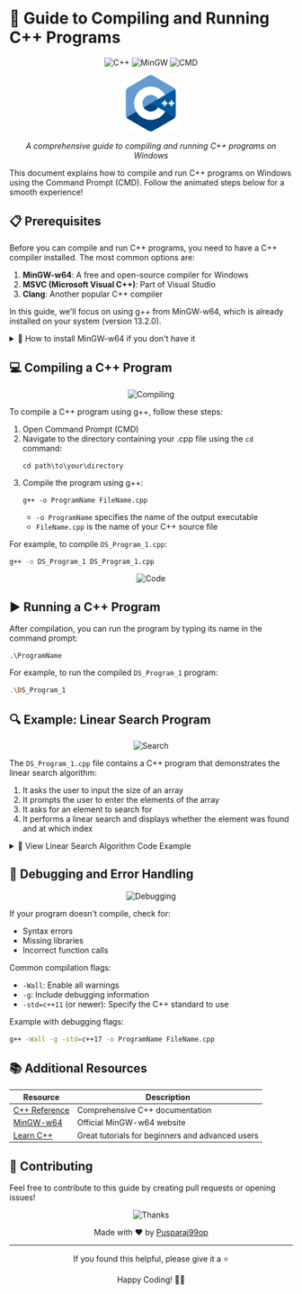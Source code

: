 # 🚀 Guide to Compiling and Running C++ Programs

<div align="center">
  
  ![C++](https://img.shields.io/badge/C++-00599C?style=for-the-badge&logo=c%2B%2B&logoColor=white)
  ![MinGW](https://img.shields.io/badge/MinGW-4B32C3?style=for-the-badge&logo=windows&logoColor=white)
  ![CMD](https://img.shields.io/badge/Command_Prompt-4D4D4D?style=for-the-badge&logo=windows-terminal&logoColor=white)
  
  <img src="https://raw.githubusercontent.com/devicons/devicon/master/icons/cplusplus/cplusplus-original.svg" alt="C++" width="100" height="100"/>
  
  <p><i>A comprehensive guide to compiling and running C++ programs on Windows</i></p>
</div>

This document explains how to compile and run C++ programs on Windows using the Command Prompt (CMD). Follow the animated steps below for a smooth experience!

## 📋 Prerequisites

Before you can compile and run C++ programs, you need to have a C++ compiler installed. The most common options are:

1. **MinGW-w64**: A free and open-source compiler for Windows
2. **MSVC (Microsoft Visual C++)**: Part of Visual Studio
3. **Clang**: Another popular C++ compiler

In this guide, we'll focus on using g++ from MinGW-w64, which is already installed on your system (version 13.2.0).

<details>
<summary>🔽 How to install MinGW-w64 if you don't have it</summary>

1. Download the MinGW-w64 installer from the [official website](https://www.mingw-w64.org/downloads/).
2. Run the installer and follow the on-screen instructions.
3. Add the MinGW-w64 bin directory to your system PATH.
4. Verify installation by running `g++ --version` in Command Prompt.

</details>

## 💻 Compiling a C++ Program

<div align="center">
  <img src="https://media.giphy.com/media/13HgwGsXF0aiGY/giphy.gif" alt="Compiling" width="300"/>
</div>

To compile a C++ program using g++, follow these steps:

1. Open Command Prompt (CMD)
2. Navigate to the directory containing your .cpp file using the `cd` command:
   ```
   cd path\to\your\directory
   ```
3. Compile the program using g++:
   ```
   g++ -o ProgramName FileName.cpp
   ```
   - `-o ProgramName` specifies the name of the output executable
   - `FileName.cpp` is the name of your C++ source file

For example, to compile `DS_Program_1.cpp`:
```bash
g++ -o DS_Program_1 DS_Program_1.cpp
```

<div align="center">
  <img src="https://media.giphy.com/media/eCqFYAVjjDksg/giphy.gif" alt="Code" width="300"/>
</div>

## ▶️ Running a C++ Program

After compilation, you can run the program by typing its name in the command prompt:

```
.\ProgramName
```

For example, to run the compiled `DS_Program_1` program:
```bash
.\DS_Program_1
```

## 🔍 Example: Linear Search Program 

<div align="center">
  <img src="https://media.giphy.com/media/3o7buiv5wHoOjX29gY/giphy.gif" alt="Search" width="300"/>
</div>

The `DS_Program_1.cpp` file contains a C++ program that demonstrates the linear search algorithm:

1. It asks the user to input the size of an array
2. It prompts the user to enter the elements of the array
3. It asks for an element to search for
4. It performs a linear search and displays whether the element was found and at which index

<details>
<summary>👀 View Linear Search Algorithm Code Example</summary>

```cpp
int linearSearch(int arr[], int size, int target) {
    for (int i = 0; i < size; i++) {
        if (arr[i] == target) {
            return i; // Return the index if the element is found
        }
    }
    return -1; // Return -1 if the element is not found
}
```
</details>

## 🐞 Debugging and Error Handling

<div align="center">
  <img src="https://media.giphy.com/media/l0HlN5Y28D9MzzcRy/giphy.gif" alt="Debugging" width="300"/>
</div>

If your program doesn't compile, check for:
- Syntax errors
- Missing libraries
- Incorrect function calls

Common compilation flags:
- `-Wall`: Enable all warnings
- `-g`: Include debugging information
- `-std=c++11` (or newer): Specify the C++ standard to use

Example with debugging flags:
```bash
g++ -Wall -g -std=c++17 -o ProgramName FileName.cpp
```

## 📚 Additional Resources

<div align="center">

| Resource | Description |
|----------|-------------|
| [C++ Reference](https://en.cppreference.com/w/) | Comprehensive C++ documentation |
| [MinGW-w64](https://www.mingw-w64.org/) | Official MinGW-w64 website |
| [Learn C++](https://www.learncpp.com/) | Great tutorials for beginners and advanced users |

</div>

## 🌟 Contributing

Feel free to contribute to this guide by creating pull requests or opening issues!

<div align="center">
  <img src="https://media.giphy.com/media/kH0ohbodETc8JXlaob/giphy.gif" alt="Thanks" width="200"/>
  
  Made with ❤️ by [Pusparaj99op](https://github.com/Pusparaj99op)
</div>

---

<div align="center">
  <p>If you found this helpful, please give it a ⭐</p>
  <p>Happy Coding! 👨‍💻</p>
</div>
